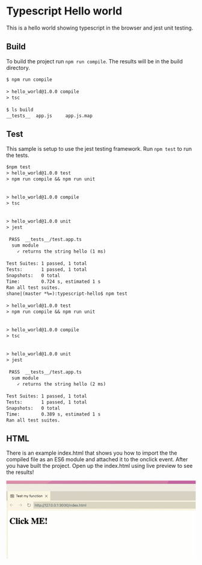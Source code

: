 # Typescript Hello world

This is a hello world showing typescript in the browser and jest unit testing.

## Build

To build the project run `npm run compile`. The results will be in the build
directory.

```
$ npm run compile

> hello_world@1.0.0 compile
> tsc

$ ls build
__tests__  app.js     app.js.map
```

## Test

This sample is setup to use the jest testing framework. Run `npm test` to run
the tests.

```
$npm test
> hello_world@1.0.0 test
> npm run compile && npm run unit


> hello_world@1.0.0 compile
> tsc


> hello_world@1.0.0 unit
> jest

 PASS  __tests__/test.app.ts
  sum module
    ✓ returns the string hello (1 ms)

Test Suites: 1 passed, 1 total
Tests:       1 passed, 1 total
Snapshots:   0 total
Time:        0.724 s, estimated 1 s
Ran all test suites.
shane|(master *%=):typescript-hello$ npm test

> hello_world@1.0.0 test
> npm run compile && npm run unit


> hello_world@1.0.0 compile
> tsc


> hello_world@1.0.0 unit
> jest

 PASS  __tests__/test.app.ts
  sum module
    ✓ returns the string hello (2 ms)

Test Suites: 1 passed, 1 total
Tests:       1 passed, 1 total
Snapshots:   0 total
Time:        0.389 s, estimated 1 s
Ran all test suites.
```

## HTML

There is an example index.html that shows you how to import the the compiled
file as an ES6 module and attached it to the onclick event. After you have built
the project. Open up the index.html using live preview to see the results!

![screen capture](screen-capture.gif)
